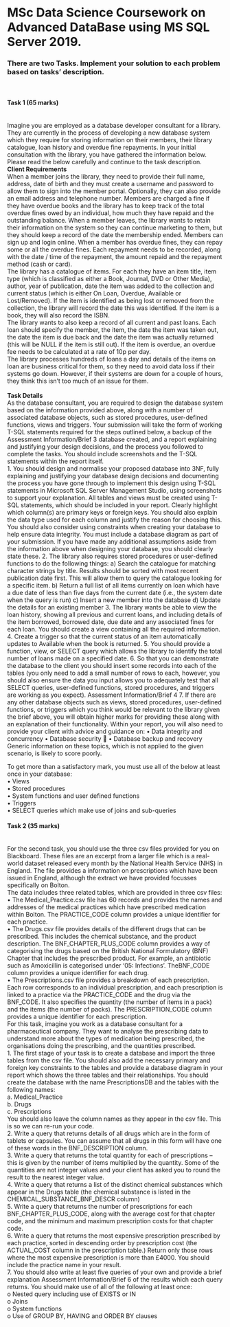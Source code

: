 # MSc Data Science Coursework on Advanced DataBase using MS SQL Server 2019. 
<h3>There are two Tasks. Implement your solution to each problem based on tasks’ description.</h3><br />
<h4>Task 1 (65 marks)</h4><br />
Imagine you are employed as a database developer consultant for a library. They are currently in the process of developing a new database system which they require for storing information on their members, their library catalogue, loan history and overdue fine repayments. In your initial consultation with the library, you have gathered the information below. Please read the below carefully and continue to the task description.<br />
<b>Client Requirements</b><br />
When a member joins the library, they need to provide their full name, address, date of birth and they must create a username and password to allow them to sign into the member portal. Optionally, they can also provide an email address and telephone number. Members are charged a fine if they have overdue books and the library has to keep track of the total overdue fines owed by an individual, how much they have repaid and the outstanding balance. When a member leaves, the library wants to retain their information on the system so they can continue marketing to them, but they should keep a record of the date the membership ended. Members can sign up and login online.
When a member has overdue fines, they can repay some or all the overdue fines. Each repayment needs to be recorded, along with the date / time of the repayment, the amount repaid and the repayment method (cash or card).<br />
The library has a catalogue of items. For each they have an item title, item type (which is classified as either a Book, Journal, DVD or Other Media), author, year of publication, date the item was added to the collection and current status (which is either On Loan, Overdue, Available or Lost/Removed). If the item is identified as being lost or removed from the collection, the library will record the date this was identified. If the item is a book, they will also record the ISBN.<br />
The library wants to also keep a record of all current and past loans. Each loan should specify the member, the item, the date the item was taken out, the date the item is due back and the date the item was actually returned (this will be NULL if the item is still out). If the item is overdue, an overdue fee needs to be calculated at a rate of 10p per day.<br />
The library processes hundreds of loans a day and details of the items on loan are business critical for them, so they need to avoid data loss if their systems go down. However, if their systems are down for a couple of hours, they think this isn’t too much of an issue for them.<br /><br />
<b>Task Details</b><br />
As the database consultant, you are required to design the database system based on the information provided above, along with a number of associated database objects, such as stored procedures, user-defined functions, views and triggers. Your submission will take the form of working T-SQL statements required for the steps outlined below, a backup of the
Assessment Information/Brief
3
database created, and a report explaining and justifying your design decisions, and the process you followed to complete the tasks. You should include screenshots and the T-SQL statements within the report itself.<br />
1. You should design and normalise your proposed database into 3NF, fully explaining and justifying your database design decisions and documenting the process you have gone through to implement this design using T-SQL statements in Microsoft SQL Server Management Studio, using screenshots to support your explanation. All tables and views must be created using T-SQL statements, which should be included in your report. Clearly highlight which column(s) are primary keys or foreign keys. You should also explain the data type used for each column and justify the reason for choosing this. You should also consider using constraints when creating your database to help ensure data integrity. You must include a database diagram as part of your submission. If you have made any additional assumptions aside from the information above when designing your database, you should clearly state these.
2. The library also requires stored procedures or user-defined functions to do the following things:
a) Search the catalogue for matching character strings by title. Results should be sorted with most recent publication date first. This will allow them to query the catalogue looking for a specific item.
b) Return a full list of all items currently on loan which have a due date of less than five days from the current date (i.e., the system date when the query is run)
c) Insert a new member into the database
d) Update the details for an existing member
3. The library wants be able to view the loan history, showing all previous and current loans, and including details of the item borrowed, borrowed date, due date and any associated fines for each loan. You should create a view containing all the required information.
4. Create a trigger so that the current status of an item automatically updates to Available when the book is returned.
5. You should provide a function, view, or SELECT query which allows the library to identify the total number of loans made on a specified date.
6. So that you can demonstrate the database to the client you should insert some records into each of the tables (you only need to add a small number of rows to each, however, you should also ensure the data you input allows you to adequately test that all SELECT queries, user-defined functions, stored procedures, and triggers are working as you expect).
Assessment Information/Brief
4
7. If there are any other database objects such as views, stored procedures, user-defined functions, or triggers which you think would be relevant to the library given the brief above, you will obtain higher marks for providing these along with an explanation of their functionality.
Within your report, you will also need to provide your client with advice and guidance on:
• Data integrity and concurrency
• Database security

• Database backup and recovery
Generic information on these topics, which is not applied to the given scenario, is likely to score poorly.

To get more than a satisfactory mark, you must use all of the below at least once in your database:<br/>
• Views<br/>
• Stored procedures<br/>
• System functions and user defined functions<br/>
• Triggers<br/>
• SELECT queries which make use of joins and sub-queries<br/>


<h4>Task 2 (35 marks)</h4><br />
For the second task, you should use the three csv files provided for you on Blackboard. These files are an excerpt from a larger file which is a real-world dataset released every month by the National Health Service (NHS) in England. The file provides a information on prescriptions which have been issued in England, although the extract we have provided focusses specifically on Bolton.<br/>
The data includes three related tables, which are provided in three csv files:<br/>
• 
The Medical_Practice.csv file has 60 records and provides the names and addresses of the medical practices which have prescribed medication within Bolton. The PRACTICE_CODE column provides a unique identifier for each practice.<br/>
• 
The Drugs.csv file provides details of the different drugs that can be prescribed. This includes the chemical substance, and the product description. The BNF_CHAPTER_PLUS_CODE column provides a way of categorising the drugs based on the British National Formulatory (BNF) Chapter that includes the prescribed product. For example, an antibiotic such as Amoxicillin is categorised under ‘05: Infections’. TheBNF_CODE column provides a unique identifier for each drug.<br/>
• 
The Prescriptions.csv file provides a breakdown of each prescription. Each row corresponds to an individual prescription, and each prescription is linked to a practice via the PRACTICE_CODE and the drug via the BNF_CODE. It also specifies the quantity (the number of items in a pack) and the items (the number of packs). The PRESCRIPTION_CODE column provides a unique identifier for each prescription.<br/>
For this task, imagine you work as a database consultant for a pharmaceutical company. They want to analyse the prescribing data to understand more about the types of medication being prescribed, the organisations doing the prescribing, and the quantities prescribed.<br/>
1. The first stage of your task is to create a database and import the three tables from the csv file. You should also add the necessary primary and foreign key constraints to the tables and provide a database diagram in your report which shows the three tables and their relationships. You should create the database with the name PrescriptionsDB and the tables with the following names:<br/>
a. Medical_Practice<br/>
b. Drugs<br/>
c. Prescriptions<br/>
You should also leave the column names as they appear in the csv file. This is so we can re-run your code.<br/>
2. Write a query that returns details of all drugs which are in the form of tablets or capsules. You can assume that all drugs in this form will have one of these words in the BNF_DESCRIPTION column.<br/>
3. Write a query that returns the total quantity for each of prescriptions – this is given by the number of items multiplied by the quantity. Some of the quantities are not integer values and your client has asked you to round the result to the nearest integer value.<br/>
4. Write a query that returns a list of the distinct chemical substances which appear in the Drugs table (the chemical substance is listed in the CHEMICAL_SUBSTANCE_BNF_DESCR column)<br/>
5. Write a query that returns the number of prescriptions for each BNF_CHAPTER_PLUS_CODE, along with the average cost for that chapter code, and the minimum and maximum prescription costs for that chapter code.<br/>
6. Write a query that returns the most expensive prescription prescribed by each practice, sorted in descending order by prescription cost (the ACTUAL_COST column in the prescription table.) Return only those rows where the most expensive prescription is more than £4000. You should include the practice name in your result.<br/>
7. You should also write at least five queries of your own and provide a brief explanation
Assessment Information/Brief
6
of the results which each query returns. You should make use of all of the following at least once:<br/>
o Nested query including use of EXISTS or IN<br/>
o Joins<br/>
o System functions<br/>
o Use of GROUP BY, HAVING and ORDER BY clauses<br/>
 
